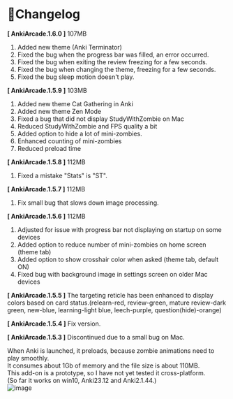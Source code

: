# 📝Changelog


**[ AnkiArcade.1.6.0 ]** 107MB<br>

1. Added new theme (Anki Terminator)
1. Fixed the bug when the progress bar was filled, an error occurred.
1. Fixed the bug when exiting the review freezing for a few seconds.
1. Fixed the bug when changing the theme, freezing for a few seconds.
1. Fixed the bug sleep motion doesn't play.


**[ AnkiArcade.1.5.9 ]** 103MB<br>
1. Added new theme Cat Gathering in Anki
1. Added new theme Zen Mode
1. Fixed a bug that did not display StudyWithZombie on Mac
1. Reduced StudyWithZombie and FPS quality a bit
1. Added option to hide a lot of mini-zombies.
1. Enhanced counting of mini-zombies
1. Reduced preload time 

**[ AnkiArcade.1.5.8 ]** 112MB<br>
1. Fixed a mistake "Stats" is "ST".

**[ AnkiArcade.1.5.7 ]** 112MB<br>
1. Fix small bug that slows down image processing.


**[ AnkiArcade.1.5.6 ]** 112MB<br>
1. Adjusted for issue with progress bar not displaying on startup on some devices<br>
1. Added option to reduce number of mini-zombies on home screen (theme tab)<br>
1. Added option to show crosshair color when asked (theme tab, default ON)<br>
1. Fixed bug with background image in settings screen on older Mac devices<br>

**[ AnkiArcade.1.5.5 ]** The targeting reticle has been enhanced to display colors based on card status.(relearn-red, review-green, mature review-dark green, new-blue, learning-light blue, leech-purple, question(hide)-orange)<br>

**[ AnkiArcade.1.5.4 ]** Fix version.<br>

**[ AnkiArcade.1.5.3 ]** Discontinued due to a small bug on Mac.<br>


When Anki is launched, it preloads, because zombie animations need to play smoothly.  
It consumes about 1Gb of memory and the file size is about 110MB.   
This add-on is a prototype, so I have not yet tested it cross-platform.  
(So far it works on win10, Anki23.12 and Anki2.1.44.)  
![image](https://github.com/shigeyukey/AnkiArcade/assets/124401518/aca2a34f-a125-4bf9-9563-23b3b7f5977b)